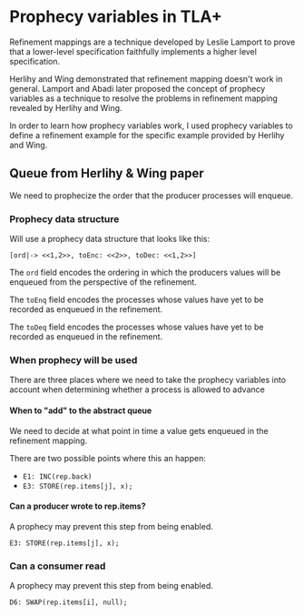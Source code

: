 # Prophecy variables in TLA+

Refinement mappings are a technique developed by Leslie Lamport to prove that a
lower-level specification faithfully implements a higher level specification.

Herlihy and Wing demonstrated that refinement mapping doesn't work in general.
Lamport and Abadi later proposed the concept of prophecy variables as a
technique to resolve the problems in refinement mapping revealed by Herlihy and Wing.

In order to learn how prophecy variables work, I used prophecy variables to
define a refinement example for the specific example provided by Herlihy and Wing.

## Queue from Herlihy & Wing paper

We need to prophecize the order that the producer processes will enqueue.

### Prophecy data structure 

Will use a prophecy data structure that looks like this:

```
[ord|-> <<1,2>>, toEnc: <<2>>, toDec: <<1,2>>]
```

The `ord` field encodes the ordering in which the producers values will be
enqueued from the perspective of the refinement.

The `toEnq` field encodes the processes whose values have yet to be
recorded as enqueued in the refinement.


The `toDeq` field encodes the processes whose values have yet to be
recorded as enqueued in the refinement.

### When prophecy will be used

There are three places where we need to take the prophecy variables into
account when determining whether a process is allowed to advance

#### When to "add" to the abstract queue

We need to decide at what point in time a value gets enqueued in the refinement
mapping.

There are two possible points where this an happen:

* `E1: INC(rep.back)`
* `E3: STORE(rep.items[j], x);`

#### Can a producer wrote to rep.items?

A prophecy may prevent this step from being enabled.

```
E3: STORE(rep.items[j], x);
```

### Can a consumer read 

A prophecy may prevent this step from being enabled.

```
D6: SWAP(rep.items[i], null);

```
